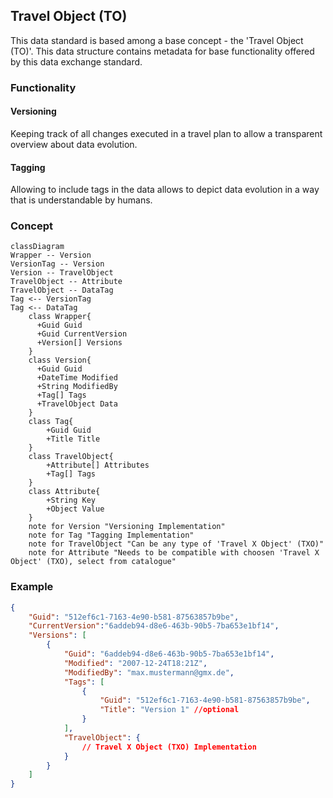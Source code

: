## Travel Object (TO)
This data standard is based among a base concept - the 'Travel Object (TO)'. This data structure contains metadata for base functionality offered by this data exchange standard. 

### Functionality
#### Versioning
Keeping track of all changes executed in a travel plan to allow a transparent overview about data evolution.

#### Tagging
Allowing to include tags in the data allows to depict data evolution in a way that is understandable by humans.

### Concept


```mermaid
classDiagram
Wrapper -- Version
VersionTag -- Version
Version -- TravelObject
TravelObject -- Attribute
TravelObject -- DataTag
Tag <-- VersionTag
Tag <-- DataTag
    class Wrapper{
      +Guid Guid
      +Guid CurrentVersion
      +Version[] Versions
    }
    class Version{
      +Guid Guid
      +DateTime Modified
      +String ModifiedBy
      +Tag[] Tags
      +TravelObject Data
    }
    class Tag{
        +Guid Guid
        +Title Title
    }
    class TravelObject{
        +Attribute[] Attributes
        +Tag[] Tags
    }
    class Attribute{
        +String Key
        +Object Value
    }
    note for Version "Versioning Implementation"
    note for Tag "Tagging Implementation"
    note for TravelObject "Can be any type of 'Travel X Object' (TXO)"
    note for Attribute "Needs to be compatible with choosen 'Travel X Object' (TXO), select from catalogue"
```

### Example
```json
{
    "Guid": "512ef6c1-7163-4e90-b581-87563857b9be",
    "CurrentVersion":"6addeb94-d8e6-463b-90b5-7ba653e1bf14",
    "Versions": [
        {
            "Guid": "6addeb94-d8e6-463b-90b5-7ba653e1bf14",
            "Modified": "2007-12-24T18:21Z",
            "ModifiedBy": "max.mustermann@gmx.de",
            "Tags": [
                {
                    "Guid": "512ef6c1-7163-4e90-b581-87563857b9be",
                    "Title": "Version 1" //optional
                }
            ],
            "TravelObject": {
                // Travel X Object (TXO) Implementation
            }
        }
    ]
}
```
